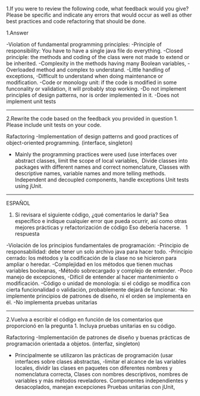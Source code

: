 1.If you were to review the following code, what feedback would you give? 
Please be specific and indicate any errors that would occur as well as other best practices and code refactoring 
that should be done.
 
1.Answer

-Violation of fundamental programming principles:
-Principle of responsibility: You have to have a single java file do everything.
-Closed principle: the methods and coding of the class were not made to extend or be inherited.
-Complexity in the methods having many Boolean variables,
-Overloaded method and complex to understand.
-Little handling of exceptions,
-Difficult to understand when doing maintenance or modification.
-Code or monology unit: if the code is modified in some funconality or validation, it will probably stop working.
-Do not implement principles of design patterns, nor is order implemented in it.
-Does not implement unit tests

----------------------------------------------------------------------------
2.Rewrite the code based on the feedback you provided in question 1. Please include unit tests on your code.

Rafactoring
-Implementation of design patterns and good practices of object-oriented programming. (interface, singleton)
- Mainly the programming practices were used (use interfaces over abstract classes,
limit the scope of local variables,  Divide classes into packages with different names and correct nomenclature,
Classes with descriptive names, variable names and more telling methods.
Independent and decoupled components, handle exceptions
Unit tests using jUnit.
---------------------------------------------------------------------------------------------------
ESPAÑOL

1. Si revisara el siguiente código, ¿qué comentarios le daría?
Sea específico e indique cualquier error que pueda ocurrir, así como otras mejores prácticas y refactorización de código
Eso debería hacerse.
 
1 respuesta

-Violación de los principios fundamentales de programación:
-Principio de responsabilidad: debe tener un solo archivo java para hacer todo.
-Principio cerrado: los métodos y la codificación de la clase no se hicieron para ampliar o heredar.
-Complejidad en los métodos que tienen muchas variables booleanas,
-Método sobrecargado y complejo de entender.
-Poco manejo de excepciones,
-Difícil de entender al hacer mantenimiento o modificación.
-Código o unidad de monología: si el código se modifica con cierta funcionalidad o validación, probablemente dejará de funcionar.
-No implemente principios de patrones de diseño, ni el orden se implementa en él.
-No implementa pruebas unitarias

-------------------------------------------------- --------------------------
2.Vuelva a escribir el código en función de los comentarios que proporcionó en la pregunta 1. Incluya pruebas unitarias en su código.

Rafactoring
-Implementación de patrones de diseño y buenas prácticas de programación orientada a objetos. (interfaz, singleton)
- Principalmente se utilizaron las prácticas de programación (usar interfaces sobre clases abstractas,
-limitar el alcance de las variables locales, dividir las clases en paquetes con diferentes nombres y nomenclatura correcta,
Clases con nombres descriptivos, nombres de variables y más métodos reveladores.
Componentes independientes y desacoplados, manejan excepciones
Pruebas unitarias con jUnit,
